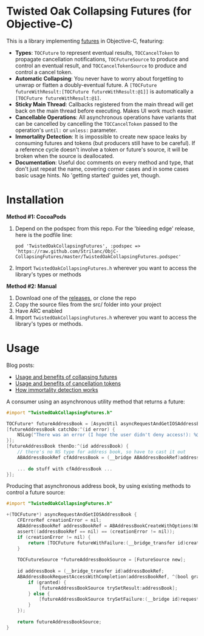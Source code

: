 Twisted Oak Collapsing Futures (for Objective-C)
================================================

This is a library implementing [futures](https://en.wikipedia.org/wiki/Future_%28programming%29) in Objective-C, featuring:

- **Types**: `TOCFuture` to represent eventual results, `TOCCancelToken` to propagate cancellation notifications, `TOCFutureSource` to produce and control an eventual result, and `TOCCancelTokenSource` to produce and control a cancel token.
- **Automatic Collapsing**: You never have to worry about forgetting to unwrap or flatten a doubly-eventual future. A `[TOCFuture futureWithResult:[TOCFuture futureWithResult:@1]]` is automatically a `[TOCFuture futureWithResult:@1]`.
- **Sticky Main Thread**: Callbacks registered from the main thread will get back on the main thread before executing.  Makes UI work much easier.
- **Cancellable Operations**: All asynchronous operations have variants that can be cancelled by cancelling the `TOCCancelToken` passed to the operation's `until:` or `unless:` parameter.
- **Immortality Detection**: It is impossible to create new space leaks by consuming futures and tokens (but producers still have to be careful). If a reference cycle doesn't involve a token or future's source, it will be broken when the source is deallocated.
- **Documentation**: Useful doc comments on every method and type, that don't just repeat the name, covering corner cases and in some cases basic usage hints. No 'getting started' guides yet, though.

Installation
============

**Method #1: CocoaPods**



1. Depend on the podspec from this repo. For the 'bleeding edge' release, here is the podfile line:
    
    `pod 'TwistedOakCollapsingFutures', :podspec => 'https://raw.github.com/Strilanc/ObjC-CollapsingFutures/master/TwistedOakCollapsingFutures.podspec'`
2. Import `TwistedOakCollapsingFutures.h` wherever you want to access the library's types or methods



**Method #2: Manual**

1. Download one of the [releases](https://github.com/Strilanc/ObjC-CollapsingFutures/releases), or clone the repo
2. Copy the source files from the src/ folder into your project
3. Have ARC enabled
4. Import `TwistedOakCollapsingFutures.h` wherever you want to access the library's types or methods.


Usage
=====

Blog posts:

- [Usage and benefits of collapsing futures](http://twistedoakstudios.com/blog/Post7149_collapsing-futures-in-objective-c)
- [Usage and benefits of cancellation tokens](http://twistedoakstudios.com/blog/Post7391_cancellation-tokens-and-collapsing-futures-for-objective-c)
- [How immortality detection works](http://twistedoakstudios.com/blog/Post7525_using-immortality-to-kill-accidental-callback-cycles)

A consumer using an asynchronous utility method that returns a future:

```objective-c
#import "TwistedOakCollapsingFutures.h"

TOCFuture* futureAddressBook = [AsyncUtil asyncRequestAndGetIOSAddressBook];
[futureAddressBook catchDo:^(id error) {
    NSLog("There was an error (I hope the user didn't deny access!): %@", error);
}];
[futureAddressBook thenDo:^(id addressBook) {
    // there's no NS type for address book, so have to cast it out
    ABAddressBookRef cfAddressBook = (__bridge ABAddressBookRef)addressBook;
        
    ... do stuff with cfAddressBook ...
}];
```

Producing that asynchronous address book, by using existing methods to control a future source:

```objective-c
#import "TwistedOakCollapsingFutures.h"

+(TOCFuture*) asyncRequestAndGetIOSAddressBook {
    CFErrorRef creationError = nil;
    ABAddressBookRef addressBookRef = ABAddressBookCreateWithOptions(NULL, &creationError);
    assert((addressBookRef == nil) == (creationError != nil));
    if (creationError != nil) {
        return [TOCFuture futureWithFailure:(__bridge_transfer id)creationError];
    }
    
    TOCFutureSource *futureAddressBookSource = [FutureSource new];
        
    id addressBook = (__bridge_transfer id)addressBookRef;
    ABAddressBookRequestAccessWithCompletion(addressBookRef, ^(bool granted, CFErrorRef requestAccessError) {
        if (granted) {
            [futureAddressBookSource trySetResult:addressBook];
        } else {
            [futureAddressBookSource trySetFailure:(__bridge id)requestAccessError];
        }
    });
            
    return futureAddressBookSource;
}
```
